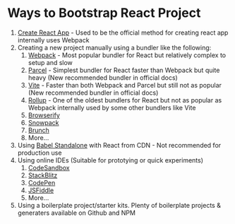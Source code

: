 # Ways to Bootstrap React Project

1. [Create React App](https://legacy.reactjs.org/docs/create-a-new-react-app.html) - Used to be the official method for creating react app internally uses Webpack
2. Creating a new project manually using a bundler like the following:
   1. [Webpack](https://webpack.js.org/) - Most popular bundler for React but relatively complex to setup and slow
   2. [Parcel](https://parceljs.org/) - Simplest bundler for React faster than Webpack but quite heavy (New recommended bundler in official docs)
   3. [Vite](https://vitejs.dev/) - Faster than both Webpack and Parcel but still not as popular (New recommended bundler in official docs)
   4. [Rollup](https://rollupjs.org/guide/en/) - One of the oldest bundlers for React but not as popular as Webpack internally used by some other bundlers like Vite
   5. [Browserify](http://browserify.org/)
   6. [Snowpack](https://www.snowpack.dev/)
   7. [Brunch](https://brunch.io/)
   8. More...
3. Using [Babel Standalone](https://babeljs.io/docs/en/babel-standalone) with React from CDN - Not recommended for production use
4. Using online IDEs (Suitable for prototying or quick experiments)
   1. [CodeSandbox](https://codesandbox.io/)
   2. [StackBlitz](https://stackblitz.com/)
   3. [CodePen](https://codepen.io/)
   4. [JSFiddle](https://jsfiddle.net/)
   5. More...
5. Using a boilerplate project/starter kits. Plenty of boilerplate projects & generaters available on Github and NPM

